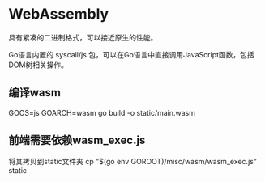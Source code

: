 # WebAssembly
具有紧凑的二进制格式，可以接近原生的性能。

Go语言内置的 syscall/js 包，可以在Go语言中直接调用JavaScript函数，包括DOM树相关操作。

## 编译wasm
GOOS=js GOARCH=wasm go build -o static/main.wasm

## 前端需要依赖wasm_exec.js
将其拷贝到static文件夹
cp "$(go env GOROOT)/misc/wasm/wasm_exec.js" static